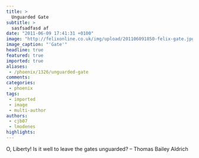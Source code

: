 ```yaml
---
title: >
  Unguarded Gate
subtitle: >
  sasfsadfasd af
date: "2011-06-09 17:41:31 +0100"
image: "http://felixonline.co.uk/img/upload/201106091850-felix-gate.jpg"
image_caption: "'Gate'"
headline: true
featured: true
imported: true
aliases:
 - /phoenix/1326/unguarded-gate
comments:
categories:
 - phoenix
tags:
 - imported
 - image
 - multi-author
authors:
 - cjb07
 - lmodenes
highlights:
---
```


O, Liberty! Is it well to leave the gates unguarded? – Thomas Bailey Aldrich
